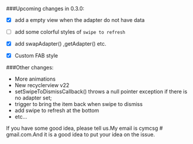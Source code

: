 ###Upcoming changes in 0.3.0:
- [x] add a empty view when the adapter do not have data
- [ ] add some colorful styles of  `swipe to refresh`
- [x] add swapAdapter() ,getAdapter() etc.
- [x] Custom FAB style


###Other changes:
* More animations
* New recyclerview v22
* setSwipeToDismissCallback() throws a null pointer exception if there is no adapter set;
* trigger to bring the item back when swipe to dismiss
* add swipe to refresh at the bottom
* etc...  


If you have some good idea, please tell us.My email is cymcsg # gmail.com.And it is a good idea to put your idea on the issue.
